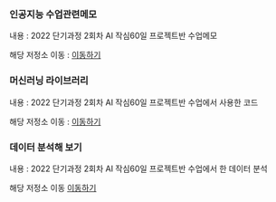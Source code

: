 
### 인공지능 수업관련메모

내용 : 2022 단기과정 2회차 AI 작심60일 프로젝트반 수업메모

해당 저정소 이동 : [이동하기](https://github.com/jin20000/ai)

### 머신러닝 라이브러리 

내용 : 2022 단기과정 2회차 AI 작심60일 프로젝트반 수업에서 사용한 코드

해당 저정소 이동 : [이동하기](https://github.com/jin20000/ML_LIB_CLASS)

### 데이터 분석해 보기

내용 : 2022 단기과정 2회차 AI 작심60일 프로젝트반 수업에서 한 데이터 분석

해당 저정소 이동 [이동하기](https://github.com/jin20000/MyDataAnalysis)

